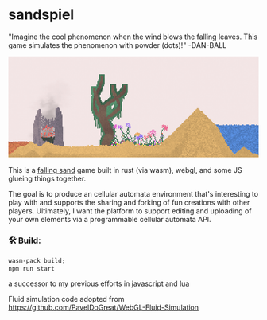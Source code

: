 <meta charset="utf-8"/>

# sandspiel

"Imagine the cool phenomenon when the wind blows the falling leaves. This game simulates the phenomenon with powder (dots)!" -DAN-BALL

![](Screenshot.png)

This is a [falling sand](https://en.wikipedia.org/wiki/Falling-sand_game) game built in rust (via wasm), webgl, and some JS glueing things together.

The goal is to produce an cellular automata environment that's interesting to play with and supports the sharing and forking of fun creations with other players.
Ultimately, I want the platform to support editing and uploading of your own elements via a programmable cellular automata API.

### 🛠️ Build:

```
wasm-pack build;
npm run start
```

a successor to my previous efforts in [javascript](https://github.com/MaxBittker/dust) and [lua](https://github.com/MaxBittker/sand-toy)

Fluid simulation code adopted from
https://github.com/PavelDoGreat/WebGL-Fluid-Simulation
